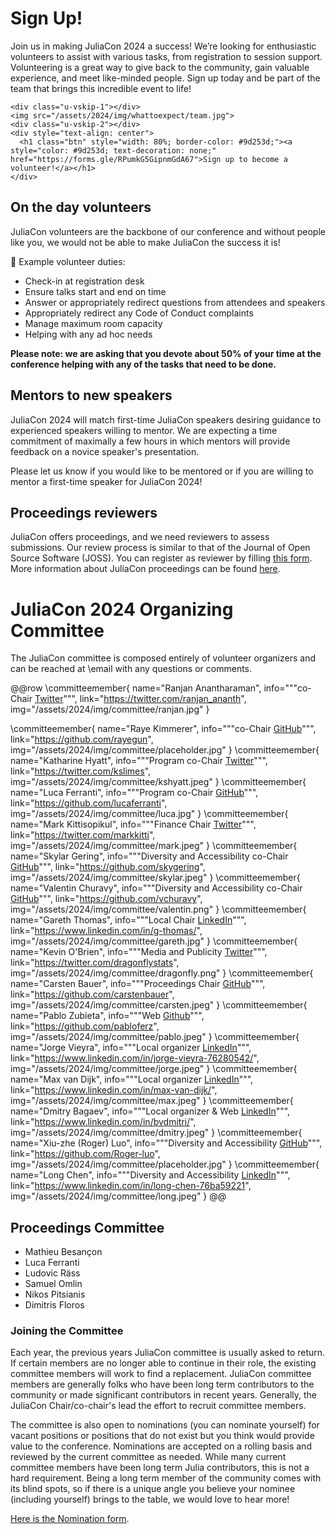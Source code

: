 # Sign Up!

Join us in making JuliaCon 2024 a success! We’re looking for enthusiastic volunteers to assist with various tasks, from registration to session support. Volunteering is a great way to give back to the community, gain valuable experience, and meet like-minded people. Sign up today and be part of the team that brings this incredible event to life!
~~~
<div class="u-vskip-1"></div>
<img src="/assets/2024/img/whattoexpect/team.jpg">
<div class="u-vskip-2"></div>
<div style="text-align: center">
  <h1 class="btn" style="width: 80%; border-color: #9d253d;"><a style="color: #9d253d; text-decoration: none;" href="https://forms.gle/RPumkG5GipnmGdA67">Sign up to become a volunteer!</a></h1>
</div>
~~~

## On the day volunteers

JuliaCon volunteers are the backbone of our conference and without people like you, we would not be able to make JuliaCon the success it is!

👷 Example volunteer duties:
- Check-in at registration desk 
- Ensure talks start and end on time
- Answer or appropriately redirect questions from attendees and speakers
- Appropriately redirect any Code of Conduct complaints
- Manage maximum room capacity
- Helping with any ad hoc needs

**Please note: we are asking that you devote about 50% of your time at the conference helping with any of the tasks that need to be done.**

## Mentors to new speakers

JuliaCon 2024 will match first-time JuliaCon speakers desiring guidance to experienced speakers willing to mentor.
We are expecting a time commitment of maximally a few hours in which mentors will provide feedback on a novice speaker's presentation.

Please let us know if you would like to be mentored or if you are willing to mentor a first-time speaker for JuliaCon 2024!

## Proceedings reviewers

JuliaCon offers proceedings, and we need reviewers to assess submissions.
Our review process is similar to that of the Journal of Open Source Software (JOSS). You can register as reviewer by filling [this form](https://docs.google.com/forms/d/e/1FAIpQLSdOvN0cEQRJZ_fIXbkPBJBJTNvzSyy89khrQvv8i0NSXmLkFA/viewform). More information about JuliaCon proceedings can be found [here](https://proceedings.juliacon.org/).

# JuliaCon 2024 Organizing Committee

The JuliaCon committee is composed entirely of volunteer organizers and can be reached at \email with any questions or comments.

@@row
\committeemember{
  name="Ranjan Anantharaman", 
  info="""co-Chair <a href="https://twitter.com/ranjan_ananth">Twitter</a>""", 
  link="https://twitter.com/ranjan_ananth", 
  img="/assets/2024/img/committee/ranjan.jpg"
}

\committeemember{
  name="Raye Kimmerer", 
  info="""co-Chair <a href="https://github.com/rayegun">GitHub</a>""",
  link="https://github.com/rayegun", 
  img="/assets/2024/img/committee/placeholder.jpg"
}
\committeemember{
  name="Katharine Hyatt", 
  info="""Program co-Chair <a href="https://twitter.com/kslimes">Twitter</a>""",
  link="https://twitter.com/kslimes", 
  img="/assets/2024/img/committee/kshyatt.jpeg"
}
\committeemember{
  name="Luca Ferranti", 
  info="""Program co-Chair <a href="https://github.com/lucaferranti">GitHub</a>""",
  link="https://github.com/lucaferranti", 
  img="/assets/2024/img/committee/luca.jpg"
}
\committeemember{
  name="Mark Kittisopikul", 
  info="""Finance Chair <a href="https://twitter.com/markkitti">Twitter</a>""",
  link="https://twitter.com/markkitti", 
  img="/assets/2024/img/committee/mark.jpeg"
}
\committeemember{
  name="Skylar Gering", 
  info="""Diversity and Accessibility co-Chair <a href="https://github.com/skygering">GitHub</a>""",
  link="https://github.com/skygering", 
  img="/assets/2024/img/committee/skylar.jpeg"
}
\committeemember{
  name="Valentin Churavy", 
  info="""Diversity and Accessibility co-Chair <a href="https://github.com/vchuravy">GitHub</a>""",
  link="https://github.com/vchuravy", 
  img="/assets/2024/img/committee/valentin.png"
}
\committeemember{
  name="Gareth Thomas", 
  info="""Local Chair <a href="https://www.linkedin.com/in/g-thomas/">LinkedIn</a>""",
  link="https://www.linkedin.com/in/g-thomas/", 
  img="/assets/2024/img/committee/gareth.jpg"
}
\committeemember{
  name="Kevin O'Brien", 
  info="""Media and Publicity <a href="https://twitter.com/dragonflystats">Twitter</a>""",
  link="https://twitter.com/dragonflystats", 
  img="/assets/2024/img/committee/dragonfly.png"
}
\committeemember{
  name="Carsten Bauer", 
  info="""Proceedings Chair <a href="https://github.com/carstenbauer">GitHub</a>""",
  link="https://github.com/carstenbauer", 
  img="/assets/2024/img/committee/carsten.jpeg"
}
\committeemember{
  name="Pablo Zubieta", 
  info="""Web <a href="https://github.com/pabloferz">Github</a>""",
  link="https://github.com/pabloferz", 
  img="/assets/2024/img/committee/pablo.jpeg"
}
\committeemember{
  name="Jorge Vieyra", 
  info="""Local organizer <a href="https://www.linkedin.com/in/jorge-vieyra-76280542/">LinkedIn</a>""",
  link="https://www.linkedin.com/in/jorge-vieyra-76280542/", 
  img="/assets/2024/img/committee/jorge.jpeg"
}
\committeemember{
  name="Max van Dijk", 
  info="""Local organizer <a href="https://www.linkedin.com/in/max-van-dijk/">LinkedIn</a>""",
  link="https://www.linkedin.com/in/max-van-dijk/", 
  img="/assets/2024/img/committee/max.jpeg"
}
\committeemember{
  name="Dmitry Bagaev", 
  info="""Local organizer & Web <a href="https://www.linkedin.com/in/bvdmitri/">LinkedIn</a>""",
  link="https://www.linkedin.com/in/bvdmitri/", 
  img="/assets/2024/img/committee/dmitry.jpeg"
}
\committeemember{
  name="Xiu-zhe (Roger) Luo", 
  info="""Diversity and Accessibility <a href="https://github.com/Roger-luo">GitHub</a>""",
  link="https://github.com/Roger-luo", 
  img="/assets/2024/img/committee/placeholder.jpg"
}
\committeemember{
  name="Long Chen", 
  info="""Diversity and Accessibility <a href="https://www.linkedin.com/in/long-chen-76ba59221">LinkedIn</a>""",
  link="https://www.linkedin.com/in/long-chen-76ba59221", 
  img="/assets/2024/img/committee/long.jpeg"
}
@@

## Proceedings Committee

* Mathieu Besançon
* Luca Ferranti
* Ludovic Räss
* Samuel Omlin
* Nikos Pitsianis
* Dimitris Floros

### Joining the Committee

Each year, the previous years JuliaCon committee is usually asked to return. If certain members are no longer able to continue in their role, the existing committee members will work to find a replacement. JuliaCon committee members are generally folks who have been long term contributors to the community or made significant contributors in recent years. Generally, the JuliaCon Chair/co-chair's lead the effort to recruit committee members.

The committee is also open to nominations (you can nominate yourself) for vacant positions or positions that do not exist but you think would provide value to the conference. Nominations are accepted on a rolling basis and reviewed by the current committee as needed. While many current committee members have been long term Julia contributors, this is not a hard requirement. Being a long term member of the community comes with its blind spots, so if there is a unique angle you believe your nominee (including yourself) brings to the table, we would love to hear more!

[Here is the Nomination form](https://forms.gle/yaLKyrGew2KSo1WJ8).
